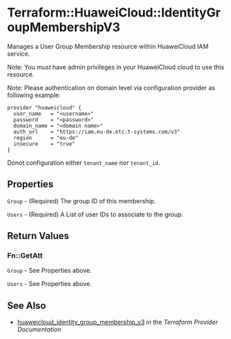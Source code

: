 # Terraform::HuaweiCloud::IdentityGroupMembershipV3

Manages a User Group Membership resource within HuaweiCloud IAM service.

Note: You _must_ have admin privileges in your HuaweiCloud cloud to use
this resource.

Note: Please authentication on domain level via configuration
provider as following example:

```hcl
provider "huaweicloud" {
  user_name   = "<username>"
  password    = "<password>"
  domain_name = "<domain name>"
  auth_url    = "https://iam.eu-de.otc.t-systems.com/v3"
  region      = "eu-de"
  insecure    = "true"
}
```
Donot configuration either ```tenant_name``` nor ```tenant_id```.

## Properties

`Group` - (Required) The group ID of this membership.

`Users` - (Required) A List of user IDs to associate to the group.


## Return Values

### Fn::GetAtt

`Group` - See Properties above.

`Users` - See Properties above.

## See Also

* [huaweicloud_identity_group_membership_v3](https://www.terraform.io/docs/providers/huaweicloud/r/identity_group_membership_v3.html) in the _Terraform Provider Documentation_